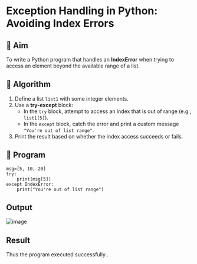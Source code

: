 # Exception Handling in Python: Avoiding Index Errors

## 🎯 Aim
To write a Python program that handles an **IndexError** when trying to access an element beyond the available range of a list.

## 🧠 Algorithm
1. Define a list `list1` with some integer elements.
2. Use a **try-except** block:
   - In the `try` block, attempt to access an index that is out of range (e.g., `list1[5]`).
   - In the `except` block, catch the error and print a custom message `"You're out of list range"`.
3. Print the result based on whether the index access succeeds or fails.

## 🧾 Program
```
msg=[5, 10, 20]
try:
    print(msg[5])
except IndexError:
    print("You're out of list range")
```

## Output
![image](https://github.com/user-attachments/assets/5a5b72f7-2c28-4244-9c3d-0b2e107460fb)

## Result
Thus the program executed successfully .

